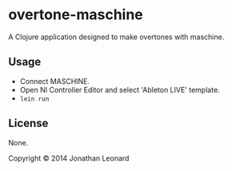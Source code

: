 # overtone-maschine

A Clojure application designed to make overtones with maschine.

## Usage

* Connect MASCHINE.
* Open NI Controller Editor and select 'Ableton LIVE' template.
* `lein run`

## License
None.

Copyright © 2014 Jonathan Leonard
